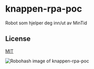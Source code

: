 # knappen-rpa-poc

Robot som hjelper deg inn/ut av MinTid

## License

[MIT](LICENSE)

![Robohash image of knappen-rpa-poc](https://robots.kebabstudios.party/knappen-rpa-poc.png "Robohash image of knappen-rpa-poc")
